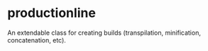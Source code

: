 # productionline
An extendable class for creating builds (transpilation, minification, concatenation, etc).
